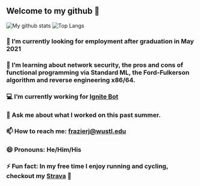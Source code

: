 
## Welcome to my github 👋 

![My github stats](https://github-readme-stats.vercel.app/api?username=frazierjoe&count_private=true&show_icons=false&theme=vue&hide=issues) ![Top Langs](https://github-readme-stats.vercel.app/api/top-langs/?username=frazierjoe&layout=compact)

### 🔭 I’m currently looking for employment after graduation in May 2021

### 🌱 I’m learning about network security, the pros and cons of functional programming via Standard ML, the Ford-Fulkerson algorithm and reverse engineering x86/64.

### 💻 I’m currently working for [Ignite Bot](https://www.ignitebot.io)

### 💬 Ask me about what I worked on this past summer.

### 📫 How to reach me: frazierj@wustl.edu

### 😄 Pronouns: He/Him/His

### ⚡ Fun fact: In my free time I enjoy running and cycling, checkout my [Strava](https://www.strava.com/athletes/18590530) 🚴
